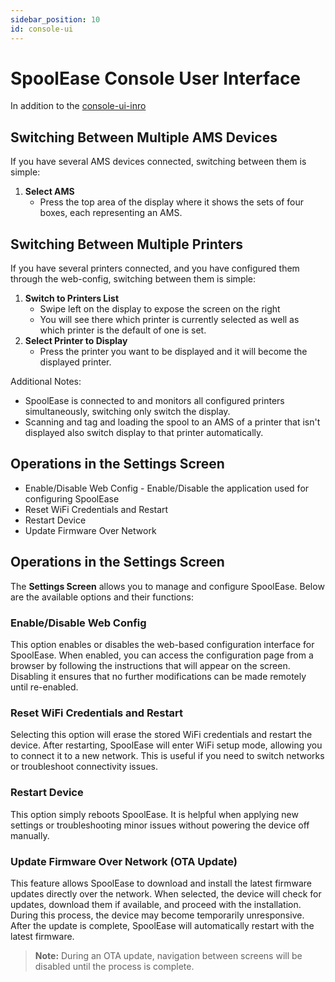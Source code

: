 ```yaml
---
sidebar_position: 10 
id: console-ui
---
```


# SpoolEase Console User Interface
In addition to the [console-ui-inro](../quickstart/console-ui-intro)

## Switching Between Multiple AMS Devices

If you have several AMS devices connected, switching between them is simple:

1. **Select AMS**  
   - Press the top area of the display where it shows the sets of four boxes, each representing an AMS.

## Switching Between Multiple Printers

If you have several printers connected, and you have configured them through the web-config, switching between them is simple:

1. **Switch to Printers List**  
   - Swipe left on the display to expose the screen on the right
   - You will see there which printer is currently selected as well as which printer is the default of one is set.
2. **Select Printer to Display**  
   - Press the printer you want to be displayed and it will become the displayed printer.

Additional Notes:
- SpoolEase is connected to and monitors all configured printers simultaneously, switching only switch the display.
- Scanning and tag and loading the spool to an AMS of a printer that isn't displayed also switch display to that printer automatically.

## Operations in the Settings Screen

- Enable/Disable Web Config - Enable/Disable the application used for configuring SpoolEase
- Reset WiFi Credentials and Restart
- Restart Device
- Update Firmware Over Network


## Operations in the Settings Screen

The **Settings Screen** allows you to manage and configure SpoolEase. Below are the available options and their functions:

### Enable/Disable Web Config
This option enables or disables the web-based configuration interface for SpoolEase. When enabled, you can access the configuration page from a browser by following the instructions that will appear on the screen. Disabling it ensures that no further modifications can be made remotely until re-enabled.

### Reset WiFi Credentials and Restart
Selecting this option will erase the stored WiFi credentials and restart the device. After restarting, SpoolEase will enter WiFi setup mode, allowing you to connect it to a new network. This is useful if you need to switch networks or troubleshoot connectivity issues.

### Restart Device
This option simply reboots SpoolEase. It is helpful when applying new settings or troubleshooting minor issues without powering the device off manually.

### Update Firmware Over Network (OTA Update)
This feature allows SpoolEase to download and install the latest firmware updates directly over the network. When selected, the device will check for updates, download them if available, and proceed with the installation. During this process, the device may become temporarily unresponsive. After the update is complete, SpoolEase will automatically restart with the latest firmware.

> **Note:** During an OTA update, navigation between screens will be disabled until the process is complete.
